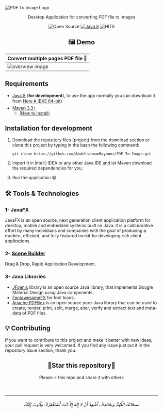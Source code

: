 <img src="https://user-images.githubusercontent.com/48678280/185430943-10ec47d1-833a-4e60-8f80-b3647846abce.png" alt="PDF To Image Logo">

<p align=center>Desktop Application for converting PDF file to Images</p>


<div align=center>
       

![Open Source](https://img.shields.io/badge/Open%20Source-%E2%9D%A4-red?style=flat) [![Java 8](https://img.shields.io/badge/Java-8-red.svg)](https://www.java.com)
![HITS](https://hits.seeyoufarm.com/api/count/incr/badge.svg?url=https%3A%2F%2Fgithub.com%2FAbdelrahmanBayoumi%2FPDF-To-Image&count_bg=%2379C83D&title_bg=%23555555&icon=&icon_color=%23E7E7E7&title=PAGE+VIEWS&edge_flat=false)
      
</div>

<h2 align=center>🖼️ Demo</h2>

| Convert multiple pages PDF file 📸 |
| ------------- |
| <img src="https://user-images.githubusercontent.com/48678280/185434879-8eb3b637-d6d0-4917-85a4-3bb80dcb5473.gif" alt="overview image">  |



## Requirements
- [Java 8](https://www.oracle.com/java/technologies/javase/javase8u211-later-archive-downloads.html) (**for development**), to use the app normally you can download it from [Here  ⬇️ (EXE 64-bit)](https://github.com/AbdelrahmanBayoumi/PDF-To-Image/releases/download/v1.0.0/PDF-To-Image-1.0.0.exe)
- [Maven 3.3+ ](https://maven.apache.org)
    - [(How to Install)](https://youtu.be/--Iv5vBIHjI)

## Installation for development
1. Download the repository files (project) from the download section or clone this project by typing in the bash the following command:

       git clone https://github.com/AbdelrahmanBayoumi/PDF-To-Image.git
2. Import it in Intellij IDEA or any other Java IDE and let Maven download the required dependencies for you.
3. Run the application 😁


## 🛠️ Tools & Technologies
### 1- JavaFX
JavaFX is an open source, next generation client application platform for desktop, mobile and embedded systems built on Java. It is a collaborative effort by many individuals and companies with the goal of producing a modern, efficient, and fully featured toolkit for developing rich client applications.

### 2- [Scene Builder](https://gluonhq.com/products/scene-builder/)
Drag & Drop, Rapid Application Development.

### 3- Java Libraries
- [JFoenix](http://www.jfoenix.com/) library is an open source Java library, that implements Google Material Design using Java components.
- [FontawesomeFX](https://bitbucket.org/Jerady/fontawesomefx/src/master/) for font Icons.
- [Apache PDFBox](https://pdfbox.apache.org/) is an open source pure-Java library that can be used to create, render, print, split, merge, alter, verify and extract text and meta-data of PDF files.

## 💡 Contributing 
If you want to contribute to this project and make it better with new ideas, your pull request is very welcomed.
If you find any issue just put it in the repository issue section, thank you.


<div align=center>

<h2>🌟Star this repository🌟</h2>

Please ⭐️ this repo and share it with others
       
       
</div>
<br>

-----------

<h6 align="center">سبحَانَكَ اللَّهُمَّ وَبِحَمْدِكَ، أَشْهَدُ أَنْ لا إِلهَ إِلأَ انْتَ أَسْتَغْفِرُكَ وَأَتْوبُ إِلَيْكَ</h6>
